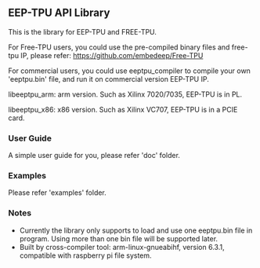## EEP-TPU API Library
This is the library for EEP-TPU and FREE-TPU.

For Free-TPU users, you could use the pre-compiled binary files and free-tpu IP, please refer: https://github.com/embedeep/Free-TPU

For commercial users, you could use eeptpu_compiler to compile your own 'eeptpu.bin' file, and run it on commercial version EEP-TPU IP.

libeeptpu_arm: arm version. Such as Xilinx 7020/7035, EEP-TPU is in PL.

libeeptpu_x86: x86 version. Such as Xilinx VC707, EEP-TPU is in a PCIE card.

### User Guide
A simple user guide for you, please refer 'doc' folder.

### Examples
Please refer 'examples' folder.

### Notes
- Currently the library only supports to load and use one eeptpu.bin file in program. Using more than one bin file will be supported later.
- Built by cross-compiler tool: arm-linux-gnueabihf, version 6.3.1, compatible with raspberry pi file system.


